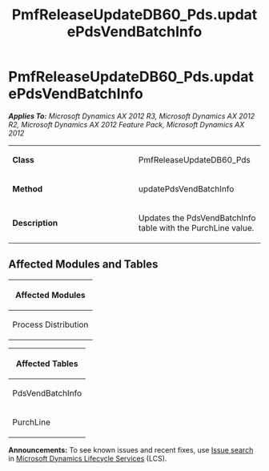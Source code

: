 ﻿---
title: PmfReleaseUpdateDB60_Pds.updatePdsVendBatchInfo
TOCTitle: PmfReleaseUpdateDB60_Pds.updatePdsVendBatchInfo
ms:assetid: 1f99edd9-ea7f-78b4-dc10-db535f0c71ab
ms:mtpsurl: https://msdn.microsoft.com/en-us/library/JJ684868(v=AX.60)
ms:contentKeyID: 49707075
ms.date: 05/18/2015
mtps_version: v=AX.60
---

# PmfReleaseUpdateDB60\_Pds.updatePdsVendBatchInfo 


_**Applies To:** Microsoft Dynamics AX 2012 R3, Microsoft Dynamics AX 2012 R2, Microsoft Dynamics AX 2012 Feature Pack, Microsoft Dynamics AX 2012_

<table>
<colgroup>
<col style="width: 50%" />
<col style="width: 50%" />
</colgroup>
<tbody>
<tr class="odd">
<td><p><strong>Class</strong></p></td>
<td><p>PmfReleaseUpdateDB60_Pds</p></td>
</tr>
<tr class="even">
<td><p><strong>Method</strong></p></td>
<td><p>updatePdsVendBatchInfo</p></td>
</tr>
<tr class="odd">
<td><p><strong>Description</strong></p></td>
<td><p>Updates the PdsVendBatchInfo table with the PurchLine value.</p></td>
</tr>
</tbody>
</table>


## Affected Modules and Tables

<table>
<colgroup>
<col style="width: 100%" />
</colgroup>
<thead>
<tr class="header">
<th><p>Affected Modules</p></th>
</tr>
</thead>
<tbody>
<tr class="odd">
<td><p>Process Distribution</p></td>
</tr>
</tbody>
</table>


<table>
<colgroup>
<col style="width: 100%" />
</colgroup>
<thead>
<tr class="header">
<th><p>Affected Tables</p></th>
</tr>
</thead>
<tbody>
<tr class="odd">
<td><p>PdsVendBatchInfo</p></td>
</tr>
<tr class="even">
<td><p>PurchLine</p></td>
</tr>
</tbody>
</table>

  
**Announcements:** To see known issues and recent fixes, use [Issue search](http://go.microsoft.com/fwlink/?linkid=389258) in [Microsoft Dynamics Lifecycle Services](http://go.microsoft.com/fwlink/?linkid=306505) (LCS).

